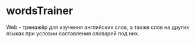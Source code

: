 # wordsTrainer
Web - тренажёр для изучения английских слов, а также слов на других языках при условии составления словарей под них.

